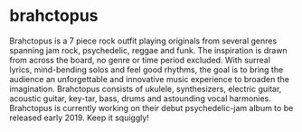 # brahctopus
Brahctopus is a 7 piece rock outfit playing originals from several genres spanning jam rock, psychedelic, reggae and funk. The inspiration is drawn from across the board, no genre or time period excluded. With surreal lyrics, mind-bending solos and feel good rhythms, the goal is to bring the audience an unforgettable and innovative music experience to broaden the imagination. Brahctopus consists of ukulele, synthesizers, electric guitar, acoustic guitar, key-tar, bass, drums and astounding vocal harmonies. Brahctopus is currently working on their debut psychedelic-jam album to be released early 2019. Keep it squiggly!
